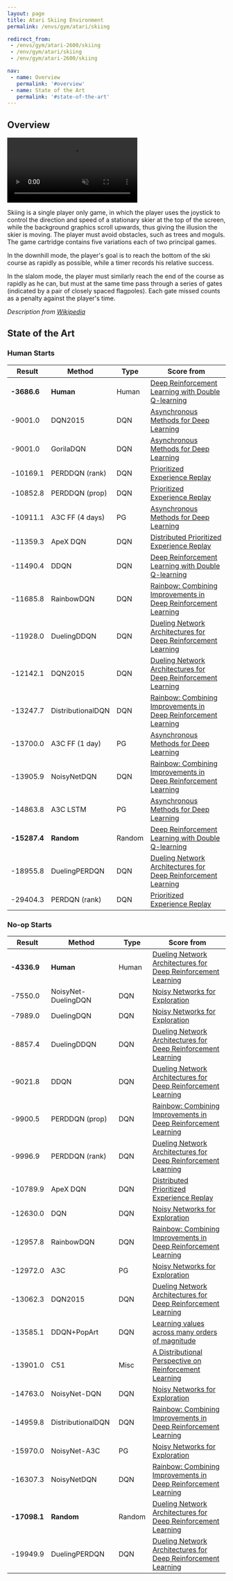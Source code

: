 ```yaml
---
layout: page
title: Atari Skiing Environment
permalink: /envs/gym/atari/skiing

redirect_from:
 - /envs/gym/atari-2600/skiing
 - /env/gym/atari/skiing
 - /env/gym/atari-2600/skiing

nav:
 - name: Overview
   permalink: '#overview'
 - name: State of the Art
   permalink: '#state-of-the-art'
---
```



## Overview

<video autoplay muted loop controls>
  <source src="{{ 'assets/_pages/envs/gym/atari/skiing.mp4' | absolute_url }}" type="video/mp4">
</video>

Skiing is a single player only game, in which the player uses the joystick to control the direction and speed of a stationary skier at the top of the screen, while the background graphics scroll upwards, thus giving the illusion the skier is moving. The player must avoid obstacles, such as trees and moguls. The game cartridge contains five variations each of two principal games.

In the downhill mode, the player's goal is to reach the bottom of the ski course as rapidly as possible, while a timer records his relative success.

In the slalom mode, the player must similarly reach the end of the course as rapidly as he can, but must at the same time pass through a series of gates (indicated by a pair of closely spaced flagpoles). Each gate missed counts as a penalty against the player's time.

*Description from [Wikipedia](https://en.wikipedia.org/wiki/Skiing_%28Atari_2600%29)*


## State of the Art

### Human Starts

| Result | Method | Type | Score from |
|--------|--------|------|------------|
| **-3686.6** | **Human** | Human | [Deep Reinforcement Learning with Double Q-learning](https://arxiv.org/abs/1509.06461) |
| -9001.0 | DQN2015 | DQN | [Asynchronous Methods for Deep Learning](https://arxiv.org/abs/1602.01783) |
| -9001.0 | GorilaDQN | DQN | [Asynchronous Methods for Deep Learning](https://arxiv.org/abs/1602.01783) |
| -10169.1 | PERDDQN (rank) | DQN | [Prioritized Experience Replay](https://arxiv.org/abs/1511.05952) |
| -10852.8 | PERDDQN (prop) | DQN | [Prioritized Experience Replay](https://arxiv.org/abs/1511.05952) |
| -10911.1 | A3C FF (4 days) | PG | [Asynchronous Methods for Deep Learning](https://arxiv.org/abs/1602.01783) |
| -11359.3 | ApeX DQN | DQN | [Distributed Prioritized Experience Replay](https://arxiv.org/abs/1803.00933) |
| -11490.4 | DDQN | DQN | [Deep Reinforcement Learning with Double Q-learning](https://arxiv.org/abs/1509.06461) |
| -11685.8 | RainbowDQN | DQN | [Rainbow: Combining Improvements in Deep Reinforcement Learning](https://arxiv.org/abs/1710.02298) |
| -11928.0 | DuelingDDQN | DQN | [Dueling Network Architectures for Deep Reinforcement Learning](https://arxiv.org/abs/1511.06581) |
| -12142.1 | DQN2015 | DQN | [Dueling Network Architectures for Deep Reinforcement Learning](https://arxiv.org/abs/1511.06581) |
| -13247.7 | DistributionalDQN | DQN | [Rainbow: Combining Improvements in Deep Reinforcement Learning](https://arxiv.org/abs/1710.02298) |
| -13700.0 | A3C FF (1 day) | PG | [Asynchronous Methods for Deep Learning](https://arxiv.org/abs/1602.01783) |
| -13905.9 | NoisyNetDQN | DQN | [Rainbow: Combining Improvements in Deep Reinforcement Learning](https://arxiv.org/abs/1710.02298) |
| -14863.8 | A3C LSTM | PG | [Asynchronous Methods for Deep Learning](https://arxiv.org/abs/1602.01783) |
| **-15287.4** | **Random** | Random | [Deep Reinforcement Learning with Double Q-learning](https://arxiv.org/abs/1509.06461) |
| -18955.8 | DuelingPERDQN | DQN | [Dueling Network Architectures for Deep Reinforcement Learning](https://arxiv.org/abs/1511.06581) |
| -29404.3 | PERDQN (rank) | DQN | [Prioritized Experience Replay](https://arxiv.org/abs/1511.05952) |

### No-op Starts

| Result | Method | Type | Score from |
|--------|--------|------|------------|
| **-4336.9** | **Human** | Human | [Dueling Network Architectures for Deep Reinforcement Learning](https://arxiv.org/abs/1511.06581) |
| -7550.0 | NoisyNet-DuelingDQN | DQN | [Noisy Networks for Exploration](https://arxiv.org/abs/1706.10295) |
| -7989.0 | DuelingDQN | DQN | [Noisy Networks for Exploration](https://arxiv.org/abs/1706.10295) |
| -8857.4 | DuelingDDQN | DQN | [Dueling Network Architectures for Deep Reinforcement Learning](https://arxiv.org/abs/1511.06581) |
| -9021.8 | DDQN | DQN | [Dueling Network Architectures for Deep Reinforcement Learning](https://arxiv.org/abs/1511.06581) |
| -9900.5 | PERDDQN (prop) | DQN | [Rainbow: Combining Improvements in Deep Reinforcement Learning](https://arxiv.org/abs/1710.02298) |
| -9996.9 | PERDDQN (rank) | DQN | [Dueling Network Architectures for Deep Reinforcement Learning](https://arxiv.org/abs/1511.06581) |
| -10789.9 | ApeX DQN | DQN | [Distributed Prioritized Experience Replay](https://arxiv.org/abs/1803.00933) |
| -12630.0 | DQN | DQN | [Noisy Networks for Exploration](https://arxiv.org/abs/1706.10295) |
| -12957.8 | RainbowDQN | DQN | [Rainbow: Combining Improvements in Deep Reinforcement Learning](https://arxiv.org/abs/1710.02298) |
| -12972.0 | A3C | PG | [Noisy Networks for Exploration](https://arxiv.org/abs/1706.10295) |
| -13062.3 | DQN2015 | DQN | [Dueling Network Architectures for Deep Reinforcement Learning](https://arxiv.org/abs/1511.06581) |
| -13585.1 | DDQN+PopArt | DQN | [Learning values across many orders of magnitude](https://arxiv.org/abs/1602.07714) |
| -13901.0 | C51 | Misc | [A Distributional Perspective on Reinforcement Learning](https://arxiv.org/abs/1707.06887) |
| -14763.0 | NoisyNet-DQN | DQN | [Noisy Networks for Exploration](https://arxiv.org/abs/1706.10295) |
| -14959.8 | DistributionalDQN | DQN | [Rainbow: Combining Improvements in Deep Reinforcement Learning](https://arxiv.org/abs/1710.02298) |
| -15970.0 | NoisyNet-A3C | PG | [Noisy Networks for Exploration](https://arxiv.org/abs/1706.10295) |
| -16307.3 | NoisyNetDQN | DQN | [Rainbow: Combining Improvements in Deep Reinforcement Learning](https://arxiv.org/abs/1710.02298) |
| **-17098.1** | **Random** | Random | [Dueling Network Architectures for Deep Reinforcement Learning](https://arxiv.org/abs/1511.06581) |
| -19949.9 | DuelingPERDQN | DQN | [Dueling Network Architectures for Deep Reinforcement Learning](https://arxiv.org/abs/1511.06581) |

